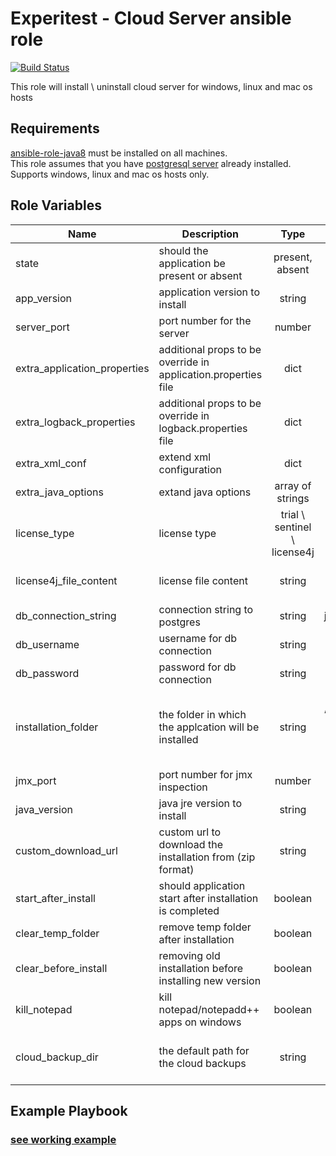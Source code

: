 Experitest - Cloud Server ansible role
=========

[![Build Status](https://travis-ci.org/ExperitestOfficial/ansible-role-cloud-server.svg)](https://travis-ci.org/ExperitestOfficial/ansible-role-cloud-server)

This role will install \ uninstall cloud server for windows, linux and mac os hosts

Requirements
------------

[ansible-role-java8](https://github.com/ExperitestOfficial/ansible-role-java8) must be installed on all machines. <br>
This role assumes that you have [postgresql server](https://github.com/ExperitestOfficial/ansible-role-postgresql-server) already installed. <br>
Supports windows, linux and mac os hosts only.

Role Variables
--------------

| Name | Description | Type | Default | Required |
|------|-------------|:----:|:-----:|:-----:|
| state | should the application be present or absent | present, absent | present | no |
| app_version | application version to install | string | 12.8.7025 | no |
| server_port | port number for the server | number | 8080 | no |
| extra_application_properties | additional props to be override in application.properties file | dict | {} | no |
| extra_logback_properties | additional props to be override in logback.properties file | dict | {} | no |
| extra_xml_conf | extend xml configuration | dict | {} | no |
| extra_java_options | extand java options | array of strings | [] | no |
| license_type | license type | trial \ sentinel \ license4j | trial | no |
| license4j_file_content | license file content | string |  | when license_type is license4j |
| db_connection_string | connection string to postgres | string | jdbc:postgresql://localhost:5432/cloudserver | no |
| db_username | username for db connection | string | postgres | no |
| db_password | password for db connection | string |  | no |
| installation_folder | the folder in which the applcation will be installed | string | for mac: /Applications/Experitest/cloudserver-version <br> for windows: C:\\Experitest\\cloudserver-version <br> for linux: /opt/Experitest/cloudserver-version | no |
| jmx_port | port number for jmx inspection | number | 51234 | no |
| java_version | java jre version to install | string | 1.8.0_181 | no |
| custom_download_url | custom url to download the installation from (zip format) | string |  | no |
| start_after_install | should application start after installation is completed | boolean | True | no |
| clear_temp_folder | remove temp folder after installation | boolean | False | no |
| clear_before_install | removing old installation before installing new version | boolean | False | no |
| kill_notepad | kill notepad/notepadd++ apps on windows | boolean | False | no |
| cloud_backup_dir | the default path for the cloud backups | string | for mac: /Library/Application Support/Experitest/cloud-server <br> for windows: C:\\ProgramData\\cloud-server <br> for linux: /var/lib/Experitest/cloud-server | no |

Example Playbook
----------------
### [see working example](/example)
